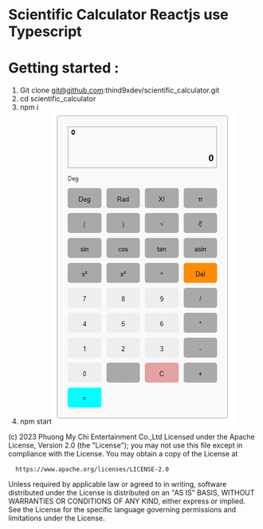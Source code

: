 # Scientific Calculator Reactjs use Typescript

# Getting started :
 1. Git clone  git@github.com:thind9xdev/scientific_calculator.git
 2. cd scientific_calculator
 3. npm i
 4. npm start 
![Scientific Calculator Reactjs use Typescript](image.png)

(c) 2023 Phuong My Chi  Entertainment Co.,Ltd
 Licensed under the Apache License, Version 2.0 (the "License");
 you may not use this file except in compliance with the License.
 You may obtain a copy of the License at

      https://www.apache.org/licenses/LICENSE-2.0

 Unless required by applicable law or agreed to in writing, software
 distributed under the License is distributed on an "AS IS" BASIS,
 WITHOUT WARRANTIES OR CONDITIONS OF ANY KIND, either express or implied.
 See the License for the specific language governing permissions and
 limitations under the License.